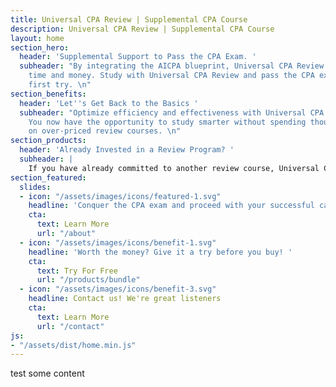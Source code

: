 ```yaml
---
title: Universal CPA Review | Supplemental CPA Course
description: Universal CPA Review | Supplemental CPA Course
layout: home
section_hero:
  header: 'Supplemental Support to Pass the CPA Exam. '
  subheader: "By integrating the AICPA blueprint, Universal CPA Review will save you
    time and money. Study with Universal CPA Review and pass the CPA exam on your
    first try. \n"
section_benefits:
  header: 'Let''s Get Back to the Basics '
  subheader: "Optimize efficiency and effectiveness with Universal CPA Review products.
    You now have the opportunity to study smarter without spending thousands of dollars
    on over-priced review courses. \n"
section_products:
  header: 'Already Invested in a Review Program? '
  subheader: |
    If you have already committed to another review course, Universal CPA Review might still be for you. Our course products are guaranteed a new look at exam multiple choice questions, and practice simulations that you haven’t yet seen.
section_featured:
  slides:
  - icon: "/assets/images/icons/featured-1.svg"
    headline: 'Conquer the CPA exam and proceed with your successful career '
    cta:
      text: Learn More
      url: "/about"
  - icon: "/assets/images/icons/benefit-1.svg"
    headline: 'Worth the money? Give it a try before you buy! '
    cta:
      text: Try For Free
      url: "/products/bundle"
  - icon: "/assets/images/icons/benefit-3.svg"
    headline: Contact us! We're great listeners
    cta:
      text: Learn More
      url: "/contact"
js:
- "/assets/dist/home.min.js"
---
```

test some content